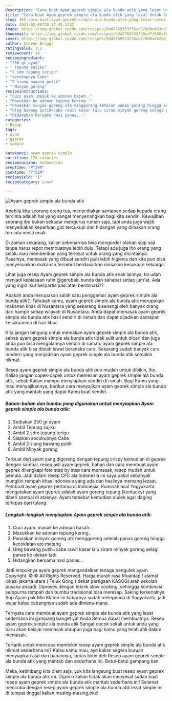 ```yaml
---
description: "Cara buat Ayam geprek simple ala bunda atik yang lezat Untuk Jualan"
title: "Cara buat Ayam geprek simple ala bunda atik yang lezat Untuk Jualan"
slug: 365-cara-buat-ayam-geprek-simple-ala-bunda-atik-yang-lezat-untuk-jualan
date: 2021-02-06T20:17:45.223Z
image: https://img-global.cpcdn.com/recipes/9d42769333f35cd7/680x482cq70/ayam-geprek-simple-ala-bunda-atik-foto-resep-utama.jpg
thumbnail: https://img-global.cpcdn.com/recipes/9d42769333f35cd7/680x482cq70/ayam-geprek-simple-ala-bunda-atik-foto-resep-utama.jpg
cover: https://img-global.cpcdn.com/recipes/9d42769333f35cd7/680x482cq70/ayam-geprek-simple-ala-bunda-atik-foto-resep-utama.jpg
author: Steven Briggs
ratingvalue: 3.2
reviewcount: 14
recipeingredient:
- "250 gr ayam"
- " Tepung sajiku"
- "2 sdm tepung terigu"
- "secukupnya Cabe"
- "2 siung bawang putih"
- " Minyak goreng"
recipeinstructions:
- "Cuci ayam..masuk ke adonan basah.."
- "Masukkan ke adonan tepung kering.."
- "Panaskan minyak goreng utk menggoreng setelah panas goreng hingga kecoklatan ato matang"
- "Uleg bawang putih+cabe rawit kasar lalu siram minyak goreng selagi panas ke ulekan tadi"
- "Hidangkan bersama nasi panas..."
categories:
- Resep
tags:
- ayam
- geprek
- simple

katakunci: ayam geprek simple 
nutrition: 178 calories
recipecuisine: Indonesian
preptime: "PT39M"
cooktime: "PT52M"
recipeyield: "1"
recipecategory: Lunch

---
```



![Ayam geprek simple ala bunda atik](https://img-global.cpcdn.com/recipes/9d42769333f35cd7/680x482cq70/ayam-geprek-simple-ala-bunda-atik-foto-resep-utama.jpg)

Apabila kita seorang orang tua, menyediakan santapan sedap kepada orang tercinta adalah hal yang sangat menyenangkan bagi kita sendiri. Kewajiban seorang ibu bukan sekadar mengurus rumah saja, tapi anda juga wajib menyediakan keperluan gizi tercukupi dan hidangan yang dimakan orang tercinta mesti enak.

Di zaman  sekarang, kalian sebenarnya bisa mengorder olahan siap saji tanpa harus repot membuatnya lebih dulu. Tetapi ada juga lho orang yang selalu mau memberikan yang terlezat untuk orang yang dicintainya. Pasalnya, memasak yang dibuat sendiri jauh lebih higienis dan kita pun bisa menyesuaikan makanan tersebut berdasarkan masakan kesukaan keluarga. 

Lihat juga resep Ayam geprek simple ala bunda atik enak lainnya. Ini udah menjadi kebiasaan rutin @gerobak_bunda dan sahabat setiap jum&#39;at. Ada yang ingin ikut berpartisipasi atau berdonasi??

Apakah anda merupakan salah satu penggemar ayam geprek simple ala bunda atik?. Tahukah kamu, ayam geprek simple ala bunda atik merupakan makanan khas di Nusantara yang sekarang disenangi oleh banyak orang dari hampir setiap wilayah di Nusantara. Anda dapat memasak ayam geprek simple ala bunda atik hasil sendiri di rumah dan dapat dijadikan santapan kesukaanmu di hari libur.

Kita jangan bingung untuk memakan ayam geprek simple ala bunda atik, sebab ayam geprek simple ala bunda atik tidak sulit untuk dicari dan juga anda pun bisa mengolahnya sendiri di rumah. ayam geprek simple ala bunda atik bisa diolah lewat beraneka cara. Sekarang sudah banyak cara modern yang menjadikan ayam geprek simple ala bunda atik semakin nikmat.

Resep ayam geprek simple ala bunda atik pun mudah untuk dibikin, lho. Kalian jangan capek-capek untuk memesan ayam geprek simple ala bunda atik, sebab Kalian mampu menyiapkan sendiri di rumah. Bagi Kamu yang mau menyajikannya, berikut cara menyajikan ayam geprek simple ala bunda atik yang mantab yang dapat Kamu buat sendiri.

<!--inarticleads1-->

##### Bahan-bahan dan bumbu yang digunakan untuk menyiapkan Ayam geprek simple ala bunda atik:

1. Sediakan 250 gr ayam
1. Ambil  Tepung sajiku
1. Ambil 2 sdm tepung terigu
1. Siapkan secukupnya Cabe
1. Ambil 2 siung bawang putih
1. Ambil  Minyak goreng


Terbuat dari ayam yang digoreng dengan tepung crispy kemudian di geprek dengan sambal. resep asli ayam geprek, bahan dan cara membuat ayam geprek dilengkapi foto step by step cara memasak, resep mudah untuk pemula. Jadi dalam resep CFC ala Indonesia ini saya pakai sebanyak mungkin rempah khas Indonesia yang ada dan hasilnya memang lezaat. Pembuat ayam geprek pertama di Indonesia, Ruminah asal Yogyakarta mengatakan ayam geprek adalah ayam goreng tepung (kentucky) yang diberi sambal di atasnya. Ayam tersebut kemudian diulek agar daging terlepas dari tulang. 

<!--inarticleads2-->

##### Langkah-langkah menyiapkan Ayam geprek simple ala bunda atik:

1. Cuci ayam..masuk ke adonan basah..
1. Masukkan ke adonan tepung kering..
1. Panaskan minyak goreng utk menggoreng setelah panas goreng hingga kecoklatan ato matang
1. Uleg bawang putih+cabe rawit kasar lalu siram minyak goreng selagi panas ke ulekan tadi
1. Hidangkan bersama nasi panas...


Jadi empuknya ayam geprek mengandalkan tenaga pengulek ayam. Copyright. © © All Rights Reserved. Harga murah rasa Muantap ! alamat lokasi jakarta utara ( Teluk Gong ) dekat pertigaan KASOGI arah sekolah pusaka abaadi. Diproses dengan teknik slow cooking, sehingga kombinasi sempurna rempah dan bumbu tradisional bisa meresap. Saking terkenalnya Sop Ayam pak Min Klaten ini kabarnya sudah melegenda di Yogyakarta, jadi wajar kalau cabangnya sudah ada dimana-mana. 

Ternyata cara membuat ayam geprek simple ala bunda atik yang lezat sederhana ini gampang banget ya! Anda Semua dapat membuatnya. Resep ayam geprek simple ala bunda atik Sangat cocok sekali untuk anda yang baru akan belajar memasak ataupun juga bagi kamu yang telah ahli dalam memasak.

Tertarik untuk mencoba membikin resep ayam geprek simple ala bunda atik nikmat sederhana ini? Kalau kamu mau, ayo kalian segera buruan menyiapkan alat dan bahannya, lantas bikin deh Resep ayam geprek simple ala bunda atik yang mantab dan sederhana ini. Betul-betul gampang kan. 

Maka, ketimbang kita diam saja, yuk kita langsung buat resep ayam geprek simple ala bunda atik ini. Dijamin kalian tiidak akan menyesal sudah buat resep ayam geprek simple ala bunda atik mantab sederhana ini! Selamat mencoba dengan resep ayam geprek simple ala bunda atik lezat simple ini di tempat tinggal kalian masing-masing,oke!.

